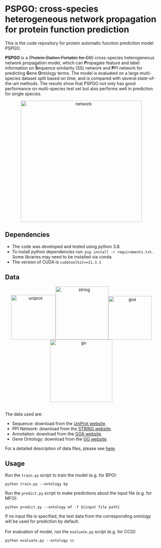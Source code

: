 # PSPGO: cross-species heterogeneous network propagation for protein function prediction

This is the code repository for protein automatic function prediction model PSPGO. 

**PSPGO** is a (~~Protein Station Portable for GO~~) cross-species heterogeneous network propagation model, which can **P**ropagate feature and label information on **S**equence similarity (SS) network and **P**PI network for predicting **G**ene **O**ntology terms. The model is evaluated on a large multi-species dataset split based on time, and is compared with several state-of-the-art methods. The results show that PSPGO not only has good performance on multi-species test set but also performs well in prediction for single species.

<div align=center><img width="400" alt="network" src="https://user-images.githubusercontent.com/34743589/168456432-0fb12024-9997-4cdc-894d-966c4cf15328.png"></div>

## Dependencies
* The code was developed and tested using python 3.8.
* To install python dependencies run: `pip install -r requirements.txt`. Some libraries may need to be installed via conda.
* The version of CUDA is `cudatoolkit==11.3.1`

## Data
<div align=center><img width="147" alt="uniprot" src="https://user-images.githubusercontent.com/34743589/168455684-0cc53a92-874e-4c2e-9c2a-dcfbd36fb798.png"><img width="175" alt="string" src="https://user-images.githubusercontent.com/34743589/168455685-368d0af3-5b41-4ba8-8f02-36bfcbcd3a24.png"><img width="143" alt="goa" src="https://user-images.githubusercontent.com/34743589/168455693-246a738e-b04b-4496-a632-afbeb36d239e.png"><img width="206" alt="go" src="https://user-images.githubusercontent.com/34743589/168455695-c733fbf1-fcab-4cc5-92e2-272fd7abe88b.png"></div>

\
The data used are:
* Sequence: download from the [UniProt website](https://www.uniprot.org/).
* PPI Network: download from the [STRING website](https://string-db.org/).
* Annotation: download from the [GOA website](https://www.ebi.ac.uk/GOA/).
* Gene Ontology: download from the [GO website](http://geneontology.org/).

For a detailed description of data files, please see [here](data/README.md).

## Usage
Run the `train.py` script to train the model (e.g. for BPO):
```
python train.py --ontology bp
```
Run the `predict.py` script to make predictions about the input file (e.g. for MFO):
```
python predict.py --ontology mf -f ${input file path}
```
If no input file is specified, the test data from the corresponding ontology will be used for prediction by default.
\
\
For evaluation of model, run the `evaluate.py` script (e.g. for CCO):
```
python evaluate.py --ontology cc
```

